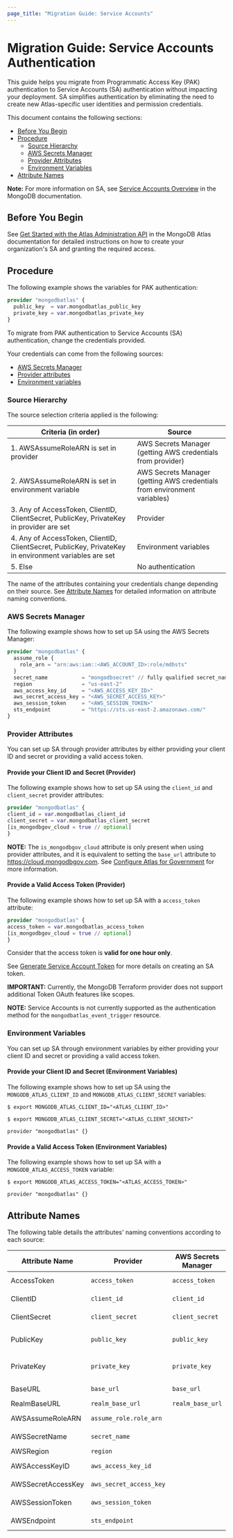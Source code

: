 ```yaml
---
page_title: "Migration Guide: Service Accounts"
---
```


# Migration Guide: Service Accounts Authentication

This guide helps you migrate from Programmatic Access Key (PAK) authentication to Service
Accounts (SA) authentication without impacting your deployment. SA simplifies
authentication by eliminating the need to create new Atlas-specific user identities and
permission credentials.

This document contains the following sections:

- [Before You Begin](#before-you-begin)
- [Procedure](#procedure)
  - [Source Hierarchy](#source-hierarchy)
  - [AWS Secrets Manager](#aws-secrets-manager)
  - [Provider Attributes](#provider-attributes)
  - [Environment Variables](#environment-variables)
- [Attribute Names](#attribute-names)

**Note:** For more information on SA, see [Service Accounts Overview](https://www.mongodb.com/docs/atlas/api/service-accounts-overview/) in the MongoDB documentation.

## Before You Begin

See [Get Started with the Atlas Administration API](https://www.mongodb.com/docs/atlas/configure-api-access/#grant-programmatic-access-to-an-organization) in the MongoDB Atlas documentation for detailed
instructions on how to create your organization's SA and granting the required access.

## Procedure

The following example shows the variables for PAK authentication:

```terraform
provider "mongodbatlas" {
  public_key  = var.mongodbatlas_public_key
  private_key = var.mongodbatlas_private_key
}
```

To migrate from PAK authentication to Service Accounts (SA) authentication, change the credentials provided.

Your credentials can come from the following sources:

- [AWS Secrets Manager](#aws-secrets-manager)
- [Provider attributes](#provider-attributes)
- [Environment variables](#environment-variables)

### Source Hierarchy

The source selection criteria applied is the following:

| Criteria (in order) | Source |
|---|---|
| 1. AWSAssumeRoleARN is set in provider | AWS Secrets Manager (getting AWS credentials from provider) |
| 2. AWSAssumeRoleARN is set in environment variable | AWS Secrets Manager (getting AWS credentials from environment variables) |
| 3. Any of AccessToken, ClientID, ClientSecret, PublicKey, PrivateKey in provider are set | Provider |
| 4. Any of AccessToken, ClientID, ClientSecret, PublicKey, PrivateKey in environment variables are set | Environment variables |
| 5. Else | No authentication |

The name of the attributes containing your credentials change depending on their source. See [Attribute Names](#attribute-names) for detailed information on attribute naming conventions.

### AWS Secrets Manager

The following example shows how to set up SA using the AWS Secrets Manager:

```terraform
provider "mongodbatlas" {
  assume_role {
    role_arn = "arn:aws:iam::<AWS_ACCOUNT_ID>:role/mdbsts"
  }
  secret_name           = "mongodbsecret" // fully qualified secret_name ARN also supported as input 
  region                = "us-east-2"
  aws_access_key_id     = "<AWS_ACCESS_KEY_ID>"
  aws_secret_access_key = "<AWS_SECRET_ACCESS_KEY>"
  aws_session_token     = "<AWS_SESSION_TOKEN>"
  sts_endpoint          = "https://sts.us-east-2.amazonaws.com/"
}
```

### Provider Attributes

You can set up SA through provider attributes by either providing your client ID and secret or
providing a valid access token.

#### Provide your Client ID and Secret (Provider)

The following example shows how to set up SA using the `client_id` and `client_secret` provider attributes:

```terraform
provider "mongodbatlas" {
client_id = var.mongodbatlas_client_id
client_secret = var.mongodbatlas_client_secret
[is_mongodbgov_cloud = true // optional]
}
```

**NOTE:** The ``is_mongodbgov_cloud`` attribute is only present when using provider attributes, and
it is equivalent to setting the ``base_url`` attribute to <https://cloud.mongodbgov.com>. See
[Configure Atlas for Government](https://registry.terraform.io/providers/mongodb/mongodbatlas/latest/docs#configure-mongodb-atlas-for-government) for more information.

#### Provide a Valid Access Token (Provider)

The following example shows how to set up SA with a ``access_token`` attribute:

```terraform
provider "mongodbatlas" { 
access_token = var.mongodbatlas_access_token
[is_mongodbgov_cloud = true // optional]
}
```

Consider that the access token is **valid for one hour only**.

See [Generate Service Account Token](https://www.mongodb.com/docs/atlas/api/service-accounts/generate-oauth2-token/#std-label-generate-oauth2-token-atlas) for more details on creating an SA token.

**IMPORTANT:**  Currently, the MongoDB Terraform provider does not support additional Token OAuth features like scopes.

**NOTE:** Service Accounts is not currently supported as the authentication method for the ``mongodbatlas_event_trigger`` resource.

### Environment Variables

You can set up SA through environment variables by either providing your client ID and secret or
providing a valid access token.

#### Provide your Client ID and Secret (Environment Variables)

The following example shows how to set up SA using the ``MONGODB_ATLAS_CLIENT_ID`` and
``MONGODB_ATLAS_CLIENT_SECRET`` variables:

```shell
$ export MONGODB_ATLAS_CLIENT_ID="<ATLAS_CLIENT_ID>"

$ export MONGODB_ATLAS_CLIENT_SECRET="<ATLAS_CLIENT_SECRET>"

provider "mongodbatlas" {}
```

#### Provide a Valid Access Token (Environment Variables)

The following example shows how to set up SA with a ``MONGODB_ATLAS_ACCESS_TOKEN`` variable:

```shell
$ export MONGODB_ATLAS_ACCESS_TOKEN="<ATLAS_ACCESS_TOKEN>" 

provider "mongodbatlas" {}
```

## Attribute Names

The following table details the attributes' naming conventions according to each source:

| Attribute Name | Provider | AWS Secrets Manager | Environment variable (checked in order) |
|---|---|---|---|
| AccessToken | `access_token` | `access_token` | `MONGODB_ATLAS_ACCESS_TOKEN`, `MCLI_ACCESS_TOKEN` |
| ClientID | `client_id` | `client_id` | `MONGODB_ATLAS_CLIENT_ID`, `MCLI_CLIENT_ID` |
| ClientSecret | `client_secret` | `client_secret` | `MONGODB_ATLAS_CLIENT_SECRET`, `MCLI_CLIENT_SECRET` |
| PublicKey | `public_key` | `public_key` | `MONGODB_ATLAS_PUBLIC_API_KEY`, `MONGODB_ATLAS_PUBLIC_KEY`, `MCLI_PUBLIC_API_KEY` |
| PrivateKey | `private_key` | `private_key` | `MONGODB_ATLAS_PRIVATE_API_KEY`, `MONGODB_ATLAS_PRIVATE_KEY`, `MCLI_PRIVATE_API_KEY` |
| BaseURL | `base_url` | `base_url` | `MONGODB_ATLAS_BASE_URL`, `MCLI_OPS_MANAGER_URL` |
| RealmBaseURL | `realm_base_url` | `realm_base_url` | `MONGODB_REALM_BASE_URL` |
| AWSAssumeRoleARN | `assume_role.role_arn` |  | `ASSUME_ROLE_ARN`, `TF_VAR_ASSUME_ROLE_ARN` |
| AWSSecretName | `secret_name` |  | `SECRET_NAME`, `TF_VAR_SECRET_NAME` |
| AWSRegion | `region` |  | `AWS_REGION`, `TF_VAR_AWS_REGION` |
| AWSAccessKeyID | `aws_access_key_id` |  | `AWS_ACCESS_KEY_ID`, `TF_VAR_AWS_ACCESS_KEY_ID` |
| AWSSecretAccessKey | `aws_secret_access_key` |  | `AWS_SECRET_ACCESS_KEY`, `TF_VAR_AWS_SECRET_ACCESS_KEY` |
| AWSSessionToken | `aws_session_token` |  | `AWS_SESSION_TOKEN`, `TF_VAR_AWS_SESSION_TOKEN` |
| AWSEndpoint | `sts_endpoint` |  | `STS_ENDPOINT`, `TF_VAR_STS_ENDPOINT` |

